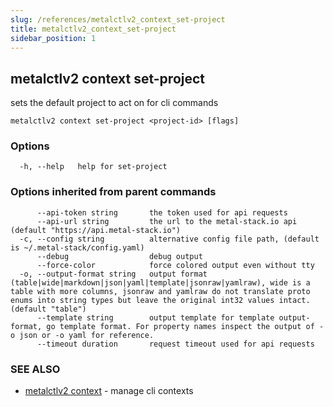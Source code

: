 ```yaml
---
slug: /references/metalctlv2_context_set-project
title: metalctlv2_context_set-project
sidebar_position: 1
---
```


## metalctlv2 context set-project

sets the default project to act on for cli commands

```
metalctlv2 context set-project <project-id> [flags]
```

### Options

```
  -h, --help   help for set-project
```

### Options inherited from parent commands

```
      --api-token string       the token used for api requests
      --api-url string         the url to the metal-stack.io api (default "https://api.metal-stack.io")
  -c, --config string          alternative config file path, (default is ~/.metal-stack/config.yaml)
      --debug                  debug output
      --force-color            force colored output even without tty
  -o, --output-format string   output format (table|wide|markdown|json|yaml|template|jsonraw|yamlraw), wide is a table with more columns, jsonraw and yamlraw do not translate proto enums into string types but leave the original int32 values intact. (default "table")
      --template string        output template for template output-format, go template format. For property names inspect the output of -o json or -o yaml for reference.
      --timeout duration       request timeout used for api requests
```

### SEE ALSO

* [metalctlv2 context](./metalctlv2_context.md)	 - manage cli contexts

